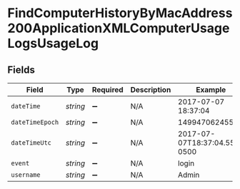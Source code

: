 # FindComputerHistoryByMacAddress200ApplicationXMLComputerUsageLogsUsageLog


## Fields

| Field                        | Type                         | Required                     | Description                  | Example                      |
| ---------------------------- | ---------------------------- | ---------------------------- | ---------------------------- | ---------------------------- |
| `dateTime`                   | *string*                     | :heavy_minus_sign:           | N/A                          | 2017-07-07 18:37:04          |
| `dateTimeEpoch`              | *string*                     | :heavy_minus_sign:           | N/A                          | 1499470624555                |
| `dateTimeUtc`                | *string*                     | :heavy_minus_sign:           | N/A                          | 2017-07-07T18:37:04.555-0500 |
| `event`                      | *string*                     | :heavy_minus_sign:           | N/A                          | login                        |
| `username`                   | *string*                     | :heavy_minus_sign:           | N/A                          | Admin                        |